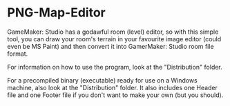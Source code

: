 # PNG-Map-Editor

GameMaker: Studio has a godawful room (level) editor, so with this simple tool, you can draw your room's terrain in your favourite image editor (could even be MS Paint) and then convert it into GamerMaker: Studio room file format.

For information on how to use the program, look at the "Distribution" folder.

For a precompiled binary (executable) ready for use on a Windows machine, also look at the "Distribution" folder. It also includes one Header file and one Footer file if you don't want to make your own (but you should).
